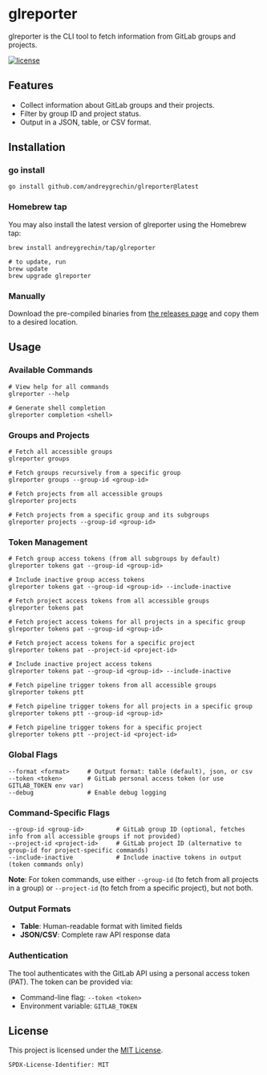 # glreporter

glreporter is the CLI tool to fetch information from GitLab groups and projects.

[![license](https://img.shields.io/badge/License-MIT-blue.svg)](https://github.com/andreygrechin/glreporter/blob/main/LICENSE)

## Features

- Collect information about GitLab groups and their projects.
- Filter by group ID and project status.
- Output in a JSON, table, or CSV format.

## Installation

### go install

```shell
go install github.com/andreygrechin/glreporter@latest
```

### Homebrew tap

You may also install the latest version of glreporter using the Homebrew tap:

```shell
brew install andreygrechin/tap/glreporter

# to update, run
brew update
brew upgrade glreporter
```

### Manually

Download the pre-compiled binaries from [the releases page](https://github.com/andreygrechin/glreporter/releases/) and copy them to a desired location.

## Usage

### Available Commands

```shell
# View help for all commands
glreporter --help

# Generate shell completion
glreporter completion <shell>
```

### Groups and Projects

```shell
# Fetch all accessible groups
glreporter groups

# Fetch groups recursively from a specific group
glreporter groups --group-id <group-id>

# Fetch projects from all accessible groups
glreporter projects

# Fetch projects from a specific group and its subgroups
glreporter projects --group-id <group-id>
```

### Token Management

```shell
# Fetch group access tokens (from all subgroups by default)
glreporter tokens gat --group-id <group-id>

# Include inactive group access tokens
glreporter tokens gat --group-id <group-id> --include-inactive

# Fetch project access tokens from all accessible groups
glreporter tokens pat

# Fetch project access tokens for all projects in a specific group
glreporter tokens pat --group-id <group-id>

# Fetch project access tokens for a specific project
glreporter tokens pat --project-id <project-id>

# Include inactive project access tokens
glreporter tokens pat --group-id <group-id> --include-inactive

# Fetch pipeline trigger tokens from all accessible groups
glreporter tokens ptt

# Fetch pipeline trigger tokens for all projects in a specific group
glreporter tokens ptt --group-id <group-id>

# Fetch pipeline trigger tokens for a specific project
glreporter tokens ptt --project-id <project-id>
```

### Global Flags

```shell
--format <format>     # Output format: table (default), json, or csv
--token <token>       # GitLab personal access token (or use GITLAB_TOKEN env var)
--debug               # Enable debug logging
```

### Command-Specific Flags

```shell
--group-id <group-id>         # GitLab group ID (optional, fetches info from all accessible groups if not provided)
--project-id <project-id>     # GitLab project ID (alternative to group-id for project-specific commands)
--include-inactive            # Include inactive tokens in output (token commands only)
```

**Note**: For token commands, use either `--group-id` (to fetch from all projects in a group) or `--project-id` (to fetch from a specific project), but not both.

### Output Formats

- **Table**: Human-readable format with limited fields
- **JSON/CSV**: Complete raw API response data

### Authentication

The tool authenticates with the GitLab API using a personal access token (PAT). The token can be provided via:

- Command-line flag: `--token <token>`
- Environment variable: `GITLAB_TOKEN`

## License

This project is licensed under the [MIT License](LICENSE).

`SPDX-License-Identifier: MIT`
